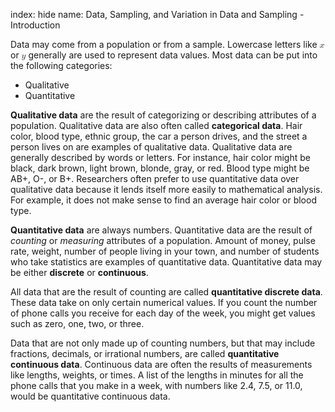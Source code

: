 index: hide
name: Data, Sampling, and Variation in Data and Sampling - Introduction

Data may come from a population or from a sample. Lowercase letters like <math xmlns:data="http://www.w3.org/TR/html5/dom.html#custom-data-attribute" xmlns:bib="http://bibtexml.sf.net/" xmlns:q="http://cnx.rice.edu/qml/1.0" xmlns:md="http://cnx.rice.edu/mdml" xmlns:m="http://www.w3.org/1998/Math/MathML" xmlns:cnxorg="http://cnx.rice.edu/system-info" xmlns="http://cnx.rice.edu/cnxml"><mi>x</mi></math> or <math xmlns:data="http://www.w3.org/TR/html5/dom.html#custom-data-attribute" xmlns:bib="http://bibtexml.sf.net/" xmlns:q="http://cnx.rice.edu/qml/1.0" xmlns:md="http://cnx.rice.edu/mdml" xmlns:m="http://www.w3.org/1998/Math/MathML" xmlns:cnxorg="http://cnx.rice.edu/system-info" xmlns="http://cnx.rice.edu/cnxml"><mi>y</mi></math> generally are used to represent data values. Most data can be put into the following categories:

  * Qualitative
  * Quantitative

 **Qualitative data** are the result of categorizing or describing attributes of a population. Qualitative data are also often called  **categorical data**. Hair color, blood type, ethnic group, the car a person drives, and the street a person lives on are examples of qualitative data. Qualitative data are generally described by words or letters. For instance, hair color might be black, dark brown, light brown, blonde, gray, or red. Blood type might be AB+, O-, or B+. Researchers often prefer to use quantitative data over qualitative data because it lends itself more easily to mathematical analysis. For example, it does not make sense to find an average hair color or blood type.

 **Quantitative data** are always numbers. Quantitative data are the result of  *counting* or  *measuring* attributes of a population. Amount of money, pulse rate, weight, number of people living in your town, and number of students who take statistics are examples of quantitative data. Quantitative data may be either  **discrete** or  **continuous**.

All data that are the result of counting are called  **quantitative discrete data**. These data take on only certain numerical values. If you count the number of phone calls you receive for each day of the week, you might get values such as zero, one, two, or three.

Data that are not only made up of counting numbers, but that may include fractions, decimals, or irrational numbers, are called  **quantitative continuous data**. Continuous data are often  the results of measurements like lengths, weights, or times. A list of the lengths in minutes for all the phone calls that you make in a week, with numbers like 2.4, 7.5, or 11.0, would be quantitative continuous data.
